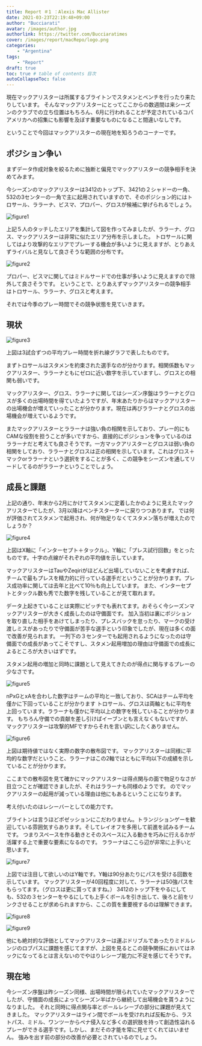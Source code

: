 ```yaml
---
title: Report ＃1 ：Alexis Mac Allister
date: 2021-03-23T22:19:48+09:00
author: "Bucciarati"
avatar: /images/author.jpg
authorlink: https://twitter.com/Bucciaratimes
cover: /images/report/macRepo/logo.png
categories:
    - "Argentina"
tags: 
    - "Report"
draft: true
toc: true # table of contents 目次
autoCollapseToc: false
---
```


現在マックアリスターは所属するブライトンでスタメンとベンチを行ったり来たりしています。
そんなマックアリスターにとってここからの数週間は来シーズンのクラブでの立ち位置はもちろん、6月に行われることが予定されているコパアメリカへの招集にも影響を及ぼす重要なものになること間違いなしです。

ということで今回はマックアリスターの現在地を知ろうのコーナーです。


## ポジション争い

まずデータ作成対象を絞るために独断と偏見でマックアリスターの競争相手を決めてみます。

今シーズンのマックアリスターは3412のトップ下、3421の２シャドーの一角、532の3センターの一角で主に起用されていますので、そのポジション的にはトロサール、ララーナ、ビスマ、プロパー、グロスが候補に挙げられるでしょう。

![figure1](/images/report/macRepo/area_main.png) 

上記５人のタッチしたエリアを集計して図を作ってみましたが、ララーナ、グロス、マックアリスターは非常に似たエリア分布を示しました。
トロサールに関してはより攻撃的なエリアでプレーする機会が多いように見えますが、とりあえずライバルと見なして良さそうな範囲の分布です。

![figure2](/images/report/macRepo/area_main2.png) 

プロパー、ビスマに関してはミドルサードでの仕事が多いように見えますので除外して良さそうです。
ということで、とりあえずマックアリスターの競争相手はトロサール、ララーナ、グロスと考えます。

それでは今季のプレー時間でその競争状態を見ていきます。

## 現状

![figure3](/images/report/macRepo/mac_time.png) 


上図は3試合ずつの平均プレー時間を折れ線グラフで表したものです。

まずトロサールはスタメンを約束された選手なのが分かります。相関係数もマックアリスター、ララーナともにゼロに近い数字を示していますし、グロスとの相関も弱いです。

マックアリスター、グロス、ララーナに関してはシーズン序盤はララーナとグロスが多くの出場時間を得ていたようですが、年末あたりからはマックアリスターの出場機会が増えていったことが分かります。現在は再びララーナとグロスの出場機会が増えているようです。

またマックアリスターとララーナは強い負の相関を示しており、プレー的にもCAMな役割を担うことが多いですから、直接的にポジションを争っているのはララーナだと考えても良さそうです。一方マックアリスターとグロスは弱い負の相関をしており、ララーナとグロスは正の相関を示しています。これはグロス＋マックorララーナという選択をすることが多く、この競争をシーズンを通してリードしてるのがララーナということでしょう。

## 成長と課題

上記の通り、年末から2月にかけてスタメンに定着したかのように見えたマックアリスターでしたが、3月以降はベンチスターターに戻りつつあります。
では何が評価されてスタメンで起用され、何が物足りなくてスタメン落ちが増えたのでしょうか？

![figure4](/images/report/macRepo/mac_scatter.png) 

上図はX軸に「インターセプト＋タックル」、Y軸に「プレス試行回数」をとったものです。十字の点線がそれぞれの平均値を示しています。

マックアリスターはTauやZeqiriがほどんど出場していないことを考慮すれば、チームで最もプレスを精力的に行っている選手だということが分かります。プレス成功率に関しては去年と比べて10％も向上しています。
また、インターセプトとタックル数も秀でた数字を残していることが見て取れます。

データ上起きていることは実際にピッチでも表れてます。おそらく今シーズンマックアリスターが大きく成長したのは守備面です。
加入当初は裏にポジションを取り直した相手をあけてしまったり、プレスバックを怠ったり、マークの受け渡しミスがあったりで守備面が苦手な選手という印象でしたが、現在は多くの面で改善が見られます。
一列下の３センターでも起用されるようになったのは守備面での成長があってこそですし、スタメン起用増加の理由は守備面での成長によるところが大きいはずです。

スタメン起用の増加と同時に課題として見えてきたのが得点に関与するプレーの少なさです。

![figure5](/images/report/macRepo/mac_scatter2.png) 

nPxGとxAを合わした数字はチームの平均と一致しており、SCAはチーム平均を僅かに下回っていることが分かります
トロサール、グロスは両軸ともに平均を上回っています。ララーナも僅かに平均以上の数字を残していることが分かります。
もちろん守備での貢献を差し引けばイーブンとも言えなくもないですが、マックアリスターは攻撃的MFですからそれを言い訳にしたくありません。

![figure6](/images/report/macRepo/mac_scatter3.png) 

上図は期待値ではなく実際の数字の散布図です。
マックアリスターは同様に平均的な数字だということ、ララーナはこの2軸ではともに平均以下の成績を示していることが分かります。

ここまでの散布図を見て確かにマックアリスターは得点関与の面で物足りなさが目立つことが確認できましたが、それはララーナも同様のようです。
のでマックアリスターの起用が減っている理由は他にもあるということになります。

考え付いたのはレシーバーとしての能力です。

ブライトンは言うほどポゼッションにこだわりません。トランジションゲーを歓迎している雰囲気すらあります。そしてレイオフを多用して前進を試みるチームです。
つまりスペースを作る動きとそのスペースに入る動きを巧みに行えるかが活躍する上で重要な要素になるのです。
ララーナはここら辺が非常に上手いと思います。

![figure7](/images/report/macRepo/mac_scatter2.5.png) 

上図では注目して欲しいのはY軸です。Y軸は90分あたりにパスを受ける回数を示しています。
マックアリスターが40回程度に対して、ララーナは50強パスをもらってます。（グロスは更に貰ってますね。）
3412のトップ下をやるにしても、532の３センターをやるにしても上手くボールを引き出して、後ろと前をリンクさせることが求められますから、ここの質を重要視するのは理解できます。

![figure8](/images/report/macRepo/mac_passrange_main.png) 

![figure9](/images/report/macRepo/mac_scatter5.png) 

他にも絶対的な評価としてマックアリスターは運ぶドリブルであったりミドルレンジのロブパスに課題を感じてますが、上図を見るとこの競争関係においてはネックになってるとは言えないのでやはりレシーブ能力に不足を感じてそうです。


## 現在地

今シーズン序盤は昨シーズン同様、出場時間が限られていたマックアリスターでしたが、守備面の成長によってシーズン半ばから継続して出場機会を貰うようになりました。
それと同時に得点関与率とボールレシーブの部分に課題が見えてきました。
マックアリスターはライン間でボールを受けれれば反転から、ラストパス、ミドル、ワンツーからペナ侵入など多くの選択肢を持って創造性溢れるプレーができる選手です。しかし、まだその才能を常に見せてくれてはいません。
強みを出す前の部分の改善が必要とされているのでしょう。


